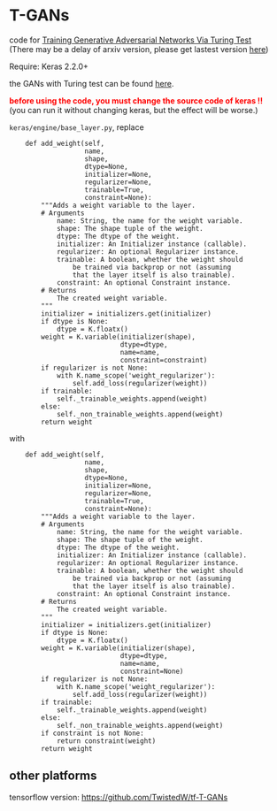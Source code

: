 # T-GANs

code for <a href="https://arxiv.org/abs/1810.10948">Training Generative Adversarial Networks Via Turing Test</a><br>
(There may be a delay of arxiv version, please get lastest version <a href="https://github.com/bojone/T-GANs/blob/master/paper%20-%20Training%20Generative%20Adversarial%20Networks%20Via%20Turing%20Test.pdf">here</a>)

Require: Keras 2.2.0+

the GANs with Turing test can be found <a href="https://github.com/bojone/gan">here</a>.

<font color="red"><strong>before using the code, you must change the source code of keras !!</strong></font><br>
(you can run it without changing keras, but the effect will be worse.)

`keras/engine/base_layer.py`, replace

```
    def add_weight(self,
                   name,
                   shape,
                   dtype=None,
                   initializer=None,
                   regularizer=None,
                   trainable=True,
                   constraint=None):
        """Adds a weight variable to the layer.
        # Arguments
            name: String, the name for the weight variable.
            shape: The shape tuple of the weight.
            dtype: The dtype of the weight.
            initializer: An Initializer instance (callable).
            regularizer: An optional Regularizer instance.
            trainable: A boolean, whether the weight should
                be trained via backprop or not (assuming
                that the layer itself is also trainable).
            constraint: An optional Constraint instance.
        # Returns
            The created weight variable.
        """
        initializer = initializers.get(initializer)
        if dtype is None:
            dtype = K.floatx()
        weight = K.variable(initializer(shape),
                            dtype=dtype,
                            name=name,
                            constraint=constraint)
        if regularizer is not None:
            with K.name_scope('weight_regularizer'):
                self.add_loss(regularizer(weight))
        if trainable:
            self._trainable_weights.append(weight)
        else:
            self._non_trainable_weights.append(weight)
        return weight
```
with
```
    def add_weight(self,
                   name,
                   shape,
                   dtype=None,
                   initializer=None,
                   regularizer=None,
                   trainable=True,
                   constraint=None):
        """Adds a weight variable to the layer.
        # Arguments
            name: String, the name for the weight variable.
            shape: The shape tuple of the weight.
            dtype: The dtype of the weight.
            initializer: An Initializer instance (callable).
            regularizer: An optional Regularizer instance.
            trainable: A boolean, whether the weight should
                be trained via backprop or not (assuming
                that the layer itself is also trainable).
            constraint: An optional Constraint instance.
        # Returns
            The created weight variable.
        """
        initializer = initializers.get(initializer)
        if dtype is None:
            dtype = K.floatx()
        weight = K.variable(initializer(shape),
                            dtype=dtype,
                            name=name,
                            constraint=None)
        if regularizer is not None:
            with K.name_scope('weight_regularizer'):
                self.add_loss(regularizer(weight))
        if trainable:
            self._trainable_weights.append(weight)
        else:
            self._non_trainable_weights.append(weight)
        if constraint is not None:
            return constraint(weight)
        return weight
```  

<h2>other platforms</h2>

tensorflow version: https://github.com/TwistedW/tf-T-GANs

